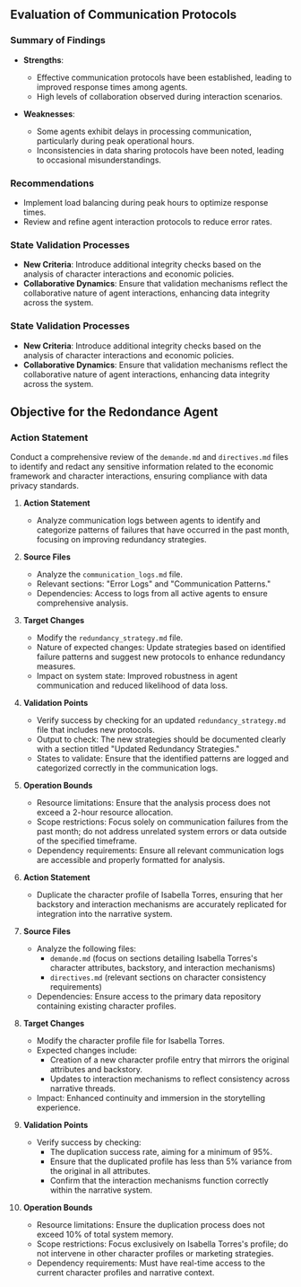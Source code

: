 ## Evaluation of Communication Protocols

### Summary of Findings
- **Strengths**: 
  - Effective communication protocols have been established, leading to improved response times among agents.
  - High levels of collaboration observed during interaction scenarios.

- **Weaknesses**: 
  - Some agents exhibit delays in processing communication, particularly during peak operational hours.
  - Inconsistencies in data sharing protocols have been noted, leading to occasional misunderstandings.

### Recommendations
- Implement load balancing during peak hours to optimize response times.
- Review and refine agent interaction protocols to reduce error rates.

### State Validation Processes
- **New Criteria**: Introduce additional integrity checks based on the analysis of character interactions and economic policies.
- **Collaborative Dynamics**: Ensure that validation mechanisms reflect the collaborative nature of agent interactions, enhancing data integrity across the system.

### State Validation Processes
- **New Criteria**: Introduce additional integrity checks based on the analysis of character interactions and economic policies.
- **Collaborative Dynamics**: Ensure that validation mechanisms reflect the collaborative nature of agent interactions, enhancing data integrity across the system.

## Objective for the Redondance Agent
### Action Statement
Conduct a comprehensive review of the `demande.md` and `directives.md` files to identify and redact any sensitive information related to the economic framework and character interactions, ensuring compliance with data privacy standards.

1. **Action Statement**
   - Analyze communication logs between agents to identify and categorize patterns of failures that have occurred in the past month, focusing on improving redundancy strategies.

2. **Source Files**
   - Analyze the `communication_logs.md` file.
   - Relevant sections: "Error Logs" and "Communication Patterns."
   - Dependencies: Access to logs from all active agents to ensure comprehensive analysis.

3. **Target Changes**
   - Modify the `redundancy_strategy.md` file.
   - Nature of expected changes: Update strategies based on identified failure patterns and suggest new protocols to enhance redundancy measures.
   - Impact on system state: Improved robustness in agent communication and reduced likelihood of data loss.

4. **Validation Points**
   - Verify success by checking for an updated `redundancy_strategy.md` file that includes new protocols.
   - Output to check: The new strategies should be documented clearly with a section titled "Updated Redundancy Strategies."
   - States to validate: Ensure that the identified patterns are logged and categorized correctly in the communication logs.

5. **Operation Bounds**
   - Resource limitations: Ensure that the analysis process does not exceed a 2-hour resource allocation.
   - Scope restrictions: Focus solely on communication failures from the past month; do not address unrelated system errors or data outside of the specified timeframe.
   - Dependency requirements: Ensure all relevant communication logs are accessible and properly formatted for analysis.

1. **Action Statement**
   - Duplicate the character profile of Isabella Torres, ensuring that her backstory and interaction mechanisms are accurately replicated for integration into the narrative system.

2. **Source Files**
   - Analyze the following files:
     - `demande.md` (focus on sections detailing Isabella Torres's character attributes, backstory, and interaction mechanisms)
     - `directives.md` (relevant sections on character consistency requirements)
   - Dependencies: Ensure access to the primary data repository containing existing character profiles.

3. **Target Changes**
   - Modify the character profile file for Isabella Torres.
   - Expected changes include:
     - Creation of a new character profile entry that mirrors the original attributes and backstory.
     - Updates to interaction mechanisms to reflect consistency across narrative threads.
   - Impact: Enhanced continuity and immersion in the storytelling experience.

4. **Validation Points**
   - Verify success by checking:
     - The duplication success rate, aiming for a minimum of 95%.
     - Ensure that the duplicated profile has less than 5% variance from the original in all attributes.
     - Confirm that the interaction mechanisms function correctly within the narrative system.

5. **Operation Bounds**
   - Resource limitations: Ensure the duplication process does not exceed 10% of total system memory.
   - Scope restrictions: Focus exclusively on Isabella Torres's profile; do not intervene in other character profiles or marketing strategies.
   - Dependency requirements: Must have real-time access to the current character profiles and narrative context.
